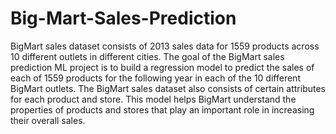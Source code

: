 # Big-Mart-Sales-Prediction

BigMart sales dataset consists of 2013 sales data for 1559 products across 10 different outlets in different cities. The goal of the BigMart sales prediction ML project is to build a regression model to predict the sales of each of 1559 products for the following year in each of the 10 different BigMart outlets. The BigMart sales dataset also consists of certain attributes for each product and store. This model helps BigMart understand the properties of products and stores that play an important role in increasing their overall sales.
